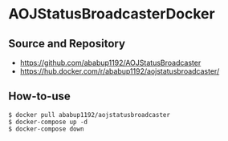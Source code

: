 # AOJStatusBroadcasterDocker

## Source and Repository
- https://github.com/ababup1192/AOJStatusBroadcaster
- https://hub.docker.com/r/ababup1192/aojstatusbroadcaster/

## How-to-use

```
$ docker pull ababup1192/aojstatusbroadcaster
$ docker-compose up -d
$ docker-compose down
```
